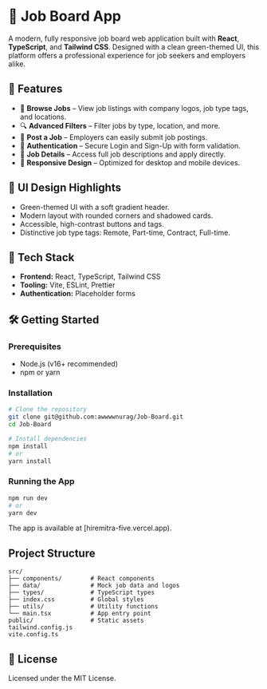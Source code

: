# 💼 Job Board App

A modern, fully responsive job board web application built with **React**, **TypeScript**, and **Tailwind CSS**. Designed with a clean green-themed UI, this platform offers a professional experience for job seekers and employers alike.

## 🚀 Features

- 🏢 **Browse Jobs** – View job listings with company logos, job type tags, and locations.
- 🔍 **Advanced Filters** – Filter jobs by type, location, and more.
- 📝 **Post a Job** – Employers can easily submit job postings.
- 👤 **Authentication** – Secure Login and Sign-Up with form validation.
- 📄 **Job Details** – Access full job descriptions and apply directly.
- 📱 **Responsive Design** – Optimized for desktop and mobile devices.


## 🎨 UI Design Highlights

- Green-themed UI with a soft gradient header.
- Modern layout with rounded corners and shadowed cards.
- Accessible, high-contrast buttons and tags.
- Distinctive job type tags: Remote, Part-time, Contract, Full-time.


## 🧰 Tech Stack

- **Frontend:** React, TypeScript, Tailwind CSS
- **Tooling:** Vite, ESLint, Prettier
- **Authentication:** Placeholder forms 

## 🛠 Getting Started
### Prerequisites
- Node.js (v16+ recommended)
- npm or yarn

### Installation

```bash
# Clone the repository
git clone git@github.com:awwwwnurag/Job-Board.git
cd Job-Board

# Install dependencies
npm install
# or
yarn install
```

### Running the App

```bash
npm run dev
# or
yarn dev
```

The app is available at [hiremitra-five.vercel.app).


## Project Structure

```
src/
├── components/        # React components
├── data/              # Mock job data and logos
├── types/             # TypeScript types
├── index.css          # Global styles
├── utils/             # Utility functions
└── main.tsx           # App entry point
public/                # Static assets
tailwind.config.js
vite.config.ts
```

## 📝 License
Licensed under the MIT License.

